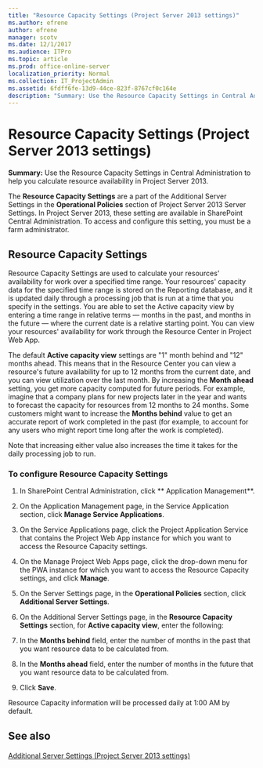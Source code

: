 ```yaml
---
title: "Resource Capacity Settings (Project Server 2013 settings)"
ms.author: efrene
author: efrene
manager: scotv
ms.date: 12/1/2017
ms.audience: ITPro
ms.topic: article
ms.prod: office-online-server
localization_priority: Normal
ms.collection: IT_ProjectAdmin
ms.assetid: 6fdff6fe-13d9-44ce-823f-8767cf0c164e
description: "Summary: Use the Resource Capacity Settings in Central Administration to help you calculate resource availability in Project Server 2013."
---
```


# Resource Capacity Settings (Project Server 2013 settings)
 
 **Summary:** Use the Resource Capacity Settings in Central Administration to help you calculate resource availability in Project Server 2013.
  
The **Resource Capacity Settings** are a part of the Additional Server Settings in the **Operational Policies** section of Project Server 2013 Server Settings. In Project Server 2013, these setting are available in SharePoint Central Administration. To access and configure this setting, you must be a farm administrator.
  
## Resource Capacity Settings

Resource Capacity Settings are used to calculate your resources' availability for work over a specified time range. Your resources' capacity data for the specified time range is stored on the Reporting database, and it is updated daily through a processing job that is run at a time that you specify in the settings. You are able to set the Active capacity view by entering a time range in relative terms — months in the past, and months in the future — where the current date is a relative starting point. You can view your resources' availability for work through the Resource Center in Project Web App.
  
The default **Active capacity view** settings are "1" month behind and "12" months ahead. This means that in the Resource Center you can view a resource's future availability for up to 12 months from the current date, and you can view utilization over the last month. By increasing the **Month ahead** setting, you get more capacity computed for future periods. For example, imagine that a company plans for new projects later in the year and wants to forecast the capacity for resources from 12 months to 24 months. Some customers might want to increase the **Months behind** value to get an accurate report of work completed in the past (for example, to account for any users who might report time long after the work is completed).
  
Note that increasing either value also increases the time it takes for the daily processing job to run.
  
### To configure Resource Capacity Settings

1. In SharePoint Central Administration, click ** Application Management**.
    
2. On the Application Management page, in the Service Application section, click **Manage Service Applications**.
    
3. On the Service Applications page, click the Project Application Service that contains the Project Web App instance for which you want to access the Resource Capacity settings.
    
4. On the Manage Project Web Apps page, click the drop-down menu for the PWA instance for which you want to access the Resource Capacity settings, and click **Manage**.
    
5. On the Server Settings page, in the **Operational Policies** section, click **Additional Server Settings**.
    
6. On the Additional Server Settings page, in the **Resource Capacity Settings** section, for **Active capacity view**, enter the following:
    
1. In the **Months behind** field, enter the number of months in the past that you want resource data to be calculated from.
    
2. In the **Months ahead** field, enter the number of months in the future that you want resource data to be calculated from.
    
7. Click **Save**.
    
Resource Capacity information will be processed daily at 1:00 AM by default.
  
## See also

#### 

[Additional Server Settings (Project Server 2013 settings)](additional-server-settings-project-server-2013-settings.md)

